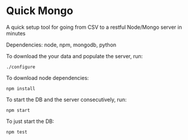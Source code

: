 # Quick Mongo
A quick setup tool for going from CSV to a restful Node/Mongo server in minutes

Dependencies: node, npm, mongodb, python

To download the your data and populate the server, run:

    ./configure

To download node dependencies:

 	npm install

To start the DB and the server consecutively, run:

  	npm start

To just start the DB:

  	npm test
